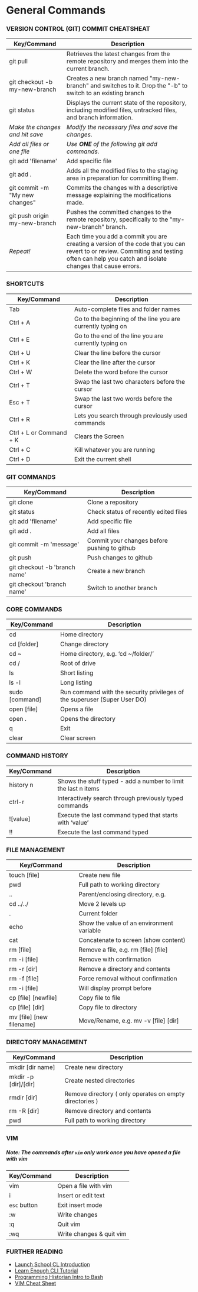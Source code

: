 # General Commands

### VERSION CONTROL (GIT) COMMIT CHEATSHEAT

| Key/Command             | Description                                                 |
| ----------------------- | ----------------------------------------------------------- |
| git pull                | Retrieves the latest changes from the remote repository and merges them into the current branch. |
| git checkout -b my-new-branch | Creates a new branch named "my-new-branch" and switches to it. Drop the "-b" to switch to an existing branch |
| git status              | Displays the current state of the repository, including modified files, untracked files, and branch information. |
| _Make the changes and hit save_ | _Modify the necessary files and save the changes._ |
| _Add all files or one file_ | _Use **ONE** of the following git add commands._ |
| git add 'filename'      | Add specific file                                           |
| git add .               | Adds all the modified files to the staging area in preparation for committing them. |
| git commit -m "My new changes" | Commits the changes with a descriptive message explaining the modifications made. |
| git push origin my-new-branch | Pushes the committed changes to the remote repository, specifically to the "my-new-branch" branch. |
| _Repeat!_| Each time you add a commit you are creating a version of the code that you can revert to or review. Commiting and testing often can help you catch and isolate changes that cause errors.|


### SHORTCUTS

| Key/Command             | Description                                                 |
| ----------------------- | ----------------------------------------------------------- |
| Tab                     | Auto-complete files and folder names                        |
| Ctrl + A                | Go to the beginning of the line you are currently typing on |
| Ctrl + E                | Go to the end of the line you are currently typing on       |
| Ctrl + U                | Clear the line before the cursor                            |
| Ctrl + K                | Clear the line after the cursor                             |
| Ctrl + W                | Delete the word before the cursor                           |
| Ctrl + T                | Swap the last two characters before the cursor              |
| Esc + T                 | Swap the last two words before the cursor                   |
| Ctrl + R                | Lets you search through previously used commands            |
| Ctrl + L or Command + K | Clears the Screen                                           |
| Ctrl + C                | Kill whatever you are running                               |
| Ctrl + D                | Exit the current shell                                      |

### GIT COMMANDS

| Key/Command             | Description                                                 |
| ----------------------- | ----------------------------------------------------------- |
| git clone               | Clone a repository                                          |
| git status              | Check status of recently edited files                       |
| git add 'filename'      | Add specific file                                           |
| git add .               | Add all files                                               |
| git commit -m 'message' | Commit your changes before pushing to github                |
| git push                | Push changes to github                                      |
| git checkout -b 'branch name' | Create a new branch                                   |
| git checkout 'branch name'  | Switch to another branch                                |


### CORE COMMANDS

| Key/Command      | Description                                                               |
| ---------------- | ------------------------------------------------------------------------- |
| cd               | Home directory                                                            |
| cd \[folder\]    | Change directory                                                          |
| cd \~            | Home directory, e.g. ‘cd \~/folder/’                                      |
| cd /             | Root of drive                                                             |
| ls               | Short listing                                                             |
| ls -l            | Long listing                                                              |
| sudo \[command\] | Run command with the security privileges of the superuser (Super User DO) |
| open \[file\]    | Opens a file                                                              |
| open .           | Opens the directory                                                       |
| q                | Exit                                                                      |
| clear            | Clear screen                                                              |

### COMMAND HISTORY

| Key/Command | Description                                                    |
| ----------- | -------------------------------------------------------------- |
| history n   | Shows the stuff typed - add a number to limit the last n items |
| ctrl-r      | Interactively search through previously typed commands         |
| \!\[value\] | Execute the last command typed that starts with ‘value’        |
| \!\!        | Execute the last command typed                                 |

### FILE MANAGEMENT

| Key/Command                  | Description                              |
| ---------------------------- | ---------------------------------------- |
| touch \[file\]               | Create new file                          |
| pwd                          | Full path to working directory           |
| ..                           | Parent/enclosing directory, e.g.         |
| cd ../../                    | Move 2 levels up                         |
| .                            | Current folder                           |
| echo                         | Show the value of an environment variable|
| cat                          | Concatenate to screen (show content)     |
| rm \[file\]                  | Remove a file, e.g. rm \[file\] \[file\] |
| rm -i \[file\]               | Remove with confirmation                 |
| rm -r \[dir\]                | Remove a directory and contents          |
| rm -f \[file\]               | Force removal without confirmation       |
| rm -i \[file\]               | Will display prompt before               |
| cp \[file\] \[newfile\]      | Copy file to file                        |
| cp \[file\] \[dir\]          | Copy file to directory                   |
| mv \[file\] \[new filename\] | Move/Rename, e.g. mv -v \[file\] \[dir\] |

### DIRECTORY MANAGEMENT

|  Key/Command             | Description                                             |
| ------------------------ | ------------------------------------------------------- |
| mkdir \[dir name\]       | Create new directory                                    |
| mkdir -p \[dir\]/\[dir\] | Create nested directories                               |
| rmdir \[dir\]            | Remove directory ( only operates on empty directories ) |
| rm -R \[dir\]            | Remove directory and contents                           |
| pwd                      | Full path to working directory                          |

### VIM
##### Note: The commands after `vim` only work once you have opened a file with vim

|  Key/Command             | Description                                             |
| ------------------------ | ------------------------------------------------------- |
| vim                      | Open a file with vim                                    |
| i                        | Insert or edit text                                     |
| `esc` button             | Exit insert mode                                        |
| :w                       | Write changes                                           |
| :q                       | Quit vim                                                |
| :wq                      | Write changes & quit vim                                |

### FURTHER READING
* [Launch School CL Introduction](https://launchschool.com/books/command_line/read/introduction)
* [Learn Enough CLI Tutorial](https://www.learnenough.com/command-line-tutorial/basics)
* [Programming Historian Intro to Bash](https://programminghistorian.org/en/lessons/intro-to-bash)
* [VIM Cheat Sheet](https://vim.rtorr.com/)
